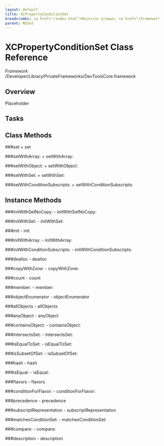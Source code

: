 ```yaml
---
layout: default
title: XCPropertyConditionSet
breadcrumbs: <a href="/index.html">Main</a> &raquo; <a href="/Frameworks.html">Framework</a> &raquo; <a href="/Frameworks/DevToolsCore.html">DevToolsCore</a> &raquo; XCPropertyConditionSet
parent: NSSet 
---
```

# XCPropertyConditionSet Class Reference

*Framework* /Developer/Library/PrivateFrameworks/DevToolsCore.framework

## Overview

Placeholder

## Tasks

## Class Methods

<a name="+set"></a>
###set
    + set

<a name="+setWithArray:"></a>
###setWithArray:
    + setWithArray:

<a name="+setWithObject:"></a>
###setWithObject:
    + setWithObject:

<a name="+setWithSet:"></a>
###setWithSet:
    + setWithSet:

<a name="+setWithConditionSubscripts:"></a>
###setWithConditionSubscripts:
    + setWithConditionSubscripts:

## Instance Methods

<a name="-initWithSetNoCopy:"></a>
###initWithSetNoCopy:
    - initWithSetNoCopy:

<a name="-initWithSet:"></a>
###initWithSet:
    - initWithSet:

<a name="-init"></a>
###init
    - init

<a name="-initWithArray:"></a>
###initWithArray:
    - initWithArray:

<a name="-initWithConditionSubscripts:"></a>
###initWithConditionSubscripts:
    - initWithConditionSubscripts:

<a name="-dealloc"></a>
###dealloc
    - dealloc

<a name="-copyWithZone:"></a>
###copyWithZone:
    - copyWithZone:

<a name="-count"></a>
###count
    - count

<a name="-member:"></a>
###member:
    - member:

<a name="-objectEnumerator"></a>
###objectEnumerator
    - objectEnumerator

<a name="-allObjects"></a>
###allObjects
    - allObjects

<a name="-anyObject"></a>
###anyObject
    - anyObject

<a name="-containsObject:"></a>
###containsObject:
    - containsObject:

<a name="-intersectsSet:"></a>
###intersectsSet:
    - intersectsSet:

<a name="-isEqualToSet:"></a>
###isEqualToSet:
    - isEqualToSet:

<a name="-isSubsetOfSet:"></a>
###isSubsetOfSet:
    - isSubsetOfSet:

<a name="-hash"></a>
###hash
    - hash

<a name="-isEqual:"></a>
###isEqual:
    - isEqual:

<a name="-flavors"></a>
###flavors
    - flavors

<a name="-conditionForFlavor:"></a>
###conditionForFlavor:
    - conditionForFlavor:

<a name="-precedence"></a>
###precedence
    - precedence

<a name="-subscriptRepresentation"></a>
###subscriptRepresentation
    - subscriptRepresentation

<a name="-matchesConditionSet:"></a>
###matchesConditionSet:
    - matchesConditionSet:

<a name="-compare:"></a>
###compare:
    - compare:

<a name="-description"></a>
###description
    - description


